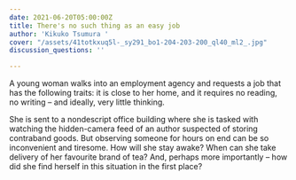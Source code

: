 ```yaml
---
date: 2021-06-20T05:00:00Z
title: There's no such thing as an easy job
author: 'Kikuko Tsumura '
cover: "/assets/41totkxuq5l-_sy291_bo1-204-203-200_ql40_ml2_.jpg"
discussion_questions: ''

---
```

A young woman walks into an employment agency and requests a job that has the following traits: it is close to her home, and it requires no reading, no writing – and ideally, very little thinking.  
  
She is sent to a nondescript office building where she is tasked with watching the hidden-camera feed of an author suspected of storing contraband goods. But observing someone for hours on end can be so inconvenient and tiresome. How will she stay awake? When can she take delivery of her favourite brand of tea? And, perhaps more importantly – how did she find herself in this situation in the first place?